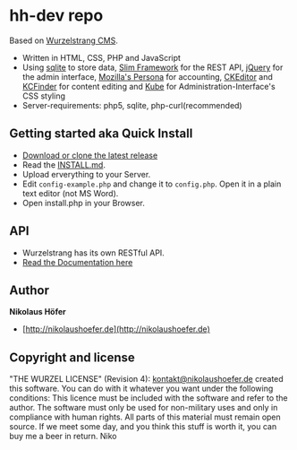 # hh-dev repo

Based on [Wurzelstrang CMS](https://github.com/niko-h/wurzelstrang).

* Written in HTML, CSS, PHP and JavaScript
* Using [sqlite](https://sqlite.org/) to store data, [Slim Framework](http://slimframework.com/) for the REST API, [jQuery](http://jquery.com/) for the admin interface, [Mozilla's Persona](https://login.persona.org) for accounting, [CKEditor](ckeditor.com) and [KCFinder](http://kcfinder.sunhater.com/) for content editing and [Kube](http://imperavi.com/kube/) for Administration-Interface's CSS styling
* Server-requirements: php5, sqlite, php-curl(recommended)


## Getting started aka Quick Install

* [Download or clone the latest release](https://github.com/niko-h/wurzelstrang)
* Read the [INSTALL.md](INSTALL.md).
* Upload erverything to your Server.
* Edit `config-example.php` and change it to `config.php`. Open it in a plain text editor (not MS Word).
* Open install.php in your Browser.


## API

* Wurzelstrang has its own RESTful API.
* [Read the Documentation here](http://docs.wurzelstrang.apiary.io/)


## Author

**Nikolaus Höfer**

+ [http://nikolaushoefer.de](http://nikolaushoefer.de)


## Copyright and license

"THE WURZEL LICENSE" (Revision 4):  <kontakt@nikolaushoefer.de> created this software. You can do with it whatever you want under the following conditions: This licence must be included with the software and refer to the author. The software must only be used for non-military uses and only in compliance with human rights. All parts of this material must remain open source. If we meet some day, and you think this stuff is worth it, you can buy me a beer in return. Niko